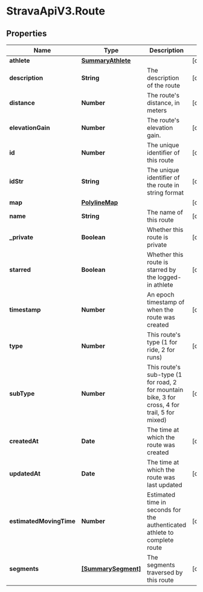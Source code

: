 # StravaApiV3.Route

## Properties
Name | Type | Description | Notes
------------ | ------------- | ------------- | -------------
**athlete** | [**SummaryAthlete**](SummaryAthlete.md) |  | [optional] 
**description** | **String** | The description of the route | [optional] 
**distance** | **Number** | The route's distance, in meters | [optional] 
**elevationGain** | **Number** | The route's elevation gain. | [optional] 
**id** | **Number** | The unique identifier of this route | [optional] 
**idStr** | **String** | The unique identifier of the route in string format | [optional] 
**map** | [**PolylineMap**](PolylineMap.md) |  | [optional] 
**name** | **String** | The name of this route | [optional] 
**_private** | **Boolean** | Whether this route is private | [optional] 
**starred** | **Boolean** | Whether this route is starred by the logged-in athlete | [optional] 
**timestamp** | **Number** | An epoch timestamp of when the route was created | [optional] 
**type** | **Number** | This route's type (1 for ride, 2 for runs) | [optional] 
**subType** | **Number** | This route's sub-type (1 for road, 2 for mountain bike, 3 for cross, 4 for trail, 5 for mixed) | [optional] 
**createdAt** | **Date** | The time at which the route was created | [optional] 
**updatedAt** | **Date** | The time at which the route was last updated | [optional] 
**estimatedMovingTime** | **Number** | Estimated time in seconds for the authenticated athlete to complete route | [optional] 
**segments** | [**[SummarySegment]**](SummarySegment.md) | The segments traversed by this route | [optional] 


